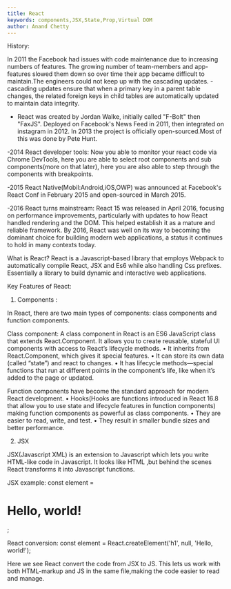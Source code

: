 ```yaml
---
title: React
keywords: components,JSX,State,Prop,Virtual DOM
author: Anand Chetty
---
```


History:

In 2011 the Facebook had issues with code maintenance due to increasing numbers of features. The growing number of team-members and app-features slowed them down so over time their app became difficult to maintain.The engineers could not keep up with the cascading updates.
-cascading updates ensure that when a primary key in a parent table changes, the related foreign keys in child tables are automatically updated to maintain data integrity.

- React was created by Jordan Walke, initially called "F-Bolt" then "FaxJS". Deployed on Facebook's News Feed in 2011, then integrated on instagram in 2012. In 2013 the project is officially open-sourced.Most of this was done by Pete Hunt.

-2014 React developer tools: Now you able to monitor your react code via Chrome DevTools, here you are able to select root components and sub components(more on that later), here you are also able to step through the components with breakpoints.

-2015 React Native(Mobil:Android,iOS,OWP) was announced at Facebook's React Conf in February 2015 and open-sourced in March 2015.

-2016 React turns mainstream: React 15 was released in April 2016, focusing on performance improvements, particularly with updates to how React handled rendering and the DOM. This helped establish it as a mature and reliable framework. By 2016, React was well on its way to becoming the dominant choice for building modern web applications, a status it continues to hold in many contexts today.

What is React?
React is a Javascript-based library that employs Webpack to automatically compile React, JSX and Es6
while also handling Css prefixes. Essentially a library to build dynamic and interactive web applications.

Key Features of React:

1. Components :

In React, there are two main types of components: class components and function components.

Class component: A class component in React is an ES6 JavaScript class that extends React.Component. It allows you to create reusable, stateful UI components with access to React’s lifecycle methods.
• It inherits from React.Component, which gives it special features.
• It can store its own data (called “state”) and react to changes.
• It has lifecycle methods—special functions that run at different points in the component’s life, like when it’s added to the page or updated.

Function components have become the standard approach for modern React development.
• Hooks(Hooks are functions introduced in React 16.8 that allow you to use state and lifecycle features in function components) making function components as powerful as class components.
• They are easier to read, write, and test.
• They result in smaller bundle sizes and better performance.

2. JSX

JSX(Javascript XML) is an extension to Javascript which lets you write HTML-like code in Javascript. It looks like HTML ,but behind the scenes React transforms it into Javascript functions.

JSX example: const element = <h1>Hello, world!</h1>;

React conversion: const element = React.createElement('h1', null, 'Hello, world!');

Here we see React convert the code from JSX to JS. This lets us work with both HTML-markup and JS in the same file,making the code easier to read and manage.
